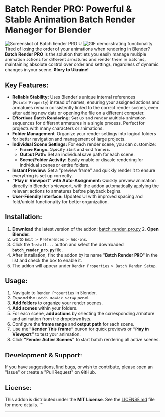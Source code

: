 # Batch Render PRO: Powerful & Stable Animation Batch Render Manager for Blender

![Screenshot of Batch Render PRO UI](link_to_your_screenshot.png) ![GIF demonstrating functionality](link_to_your_gif.gif) Tired of losing the order of your animations when rendering in Blender? **Batch Render PRO** is the solution that lets you easily manage multiple animation actions for different armatures and render them in batches, maintaining absolute control over order and settings, regardless of dynamic changes in your scene. **Glory to Ukraine!**

## Key Features:

* **Reliable Stability:** Uses Blender's unique internal references (`PointerProperty`) instead of names, ensuring your assigned actions and armatures remain consistently linked to the correct render scenes, even after adding new data or opening the file on a different computer.
* **Effortless Batch Rendering:** Set up and render multiple animation sequences for different armatures in a single process. Perfect for projects with many characters or animations.
* **Folder Management:** Organize your render settings into logical folders for better navigation and management of large projects.
* **Individual Scene Settings:** For each render scene, you can customize:
    * **Frame Range:** Specify start and end frames.
    * **Output Path:** Set an individual save path for each scene.
    * **Scene/Folder Activity:** Easily enable or disable rendering for individual scenes or entire folders.
* **Instant Preview:** Set a "preview frame" and quickly render it to ensure everything is set up correctly.
* **"Play in Viewport" with Auto-Assignment:** Quickly preview animation directly in Blender's viewport, with the addon automatically applying the relevant actions to armatures before playback begins.
* **User-Friendly Interface:** Updated UI with improved spacing and fold/unfold functionality for better organization.

## Installation:

1.  **Download** the latest version of the addon: [batch_render_pro.py](https://github.com/YOUR_USERNAME/BatchRenderPro/releases/latest/download/batch_render_pro.py) 2.  **Open Blender.**
3.  Go to `Edit > Preferences > Add-ons`.
4.  Click the `Install...` button and select the downloaded **`batch_render_pro.py`** file.
5.  After installation, find the addon by its name "**Batch Render PRO**" in the list and check the box to enable it.
6.  The addon will appear under `Render Properties > Batch Render Setup`.

## Usage:

1.  Navigate to `Render Properties` in Blender.
2.  Expand the `Batch Render Setup` panel.
3.  **Add folders** to organize your render scenes.
4.  **Add scenes** within your folders.
5.  For each scene, **add actions** by selecting the corresponding armature and animation from the dropdown lists.
6.  Configure the **frame range** and **output path** for each scene.
7.  Use the **"Render This Frame"** button for quick previews or **"Play in Viewport"** to test your animation.
8.  Click **"Render Active Scenes"** to start batch rendering all active scenes.

## Development & Support:

If you have suggestions, find bugs, or wish to contribute, please open an "Issue" or create a "Pull Request" on GitHub.

## License:

This addon is distributed under the **MIT License**.
See the [LICENSE.md](https://github.com/YOUR_USERNAME/BatchRenderPro/blob/main/LICENSE.md) file for more details. ```

---
